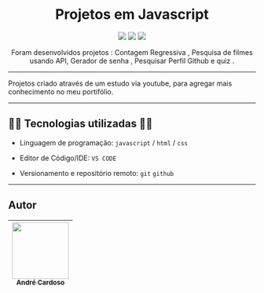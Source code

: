 <h1 align="center">Projetos em Javascript</h1>

<p align="center">
<img src="https://img.shields.io/badge/java-%23ED8B00.svg?style=for-the-badge&logo=javascript&logoColor=black"/>
<img src="https://img.shields.io/badge/html-%236DB33F.svg?style=for-the-badge&logo=html&logoColor=white"/>
<img src="https://icons8.com.br/icon/21278/css3"/>
</p>

<p align="center">
  Foram desenvolvidos projetos : Contagem Regressiva , Pesquisa de filmes usando API, Gerador de senha , Pesquisar Perfil Github e  quiz .
</p>

<div align="center">
  
</div>

---

Projetos criado através de um estudo via youtube, para agregar mais conhecimento no meu portifólio.

---

## :man_technologist: Tecnologias utilizadas :man_technologist:

- Linguagem de programação: `javascript` / `html` / `css`

- Editor de Código/IDE: `VS CODE`

- Versionamento e repositório remoto: `git` `github`

---

## Autor

| [<img src="https://avatars.githubusercontent.com/u/33385274?s=400&u=e7f9b2171afdd169c1654ea40bec71208c4e76fa&v=4" width=115><br><sub>André Cardoso</sub>](https://github.com/andredarc) |
| :---: |
